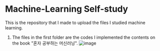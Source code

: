 # Machine-Learning Self-study

This is the repository that I made to upload the files I studied machine learning.

1. The files in the first folder are the codes I implemented the contents on the book "혼자 공부하는 머신러닝".
![image](https://github.com/HwangYeonjun01/Machine-Learning/assets/153096446/2ed3773d-b229-4496-82d0-9cb5d65f3e8d)
